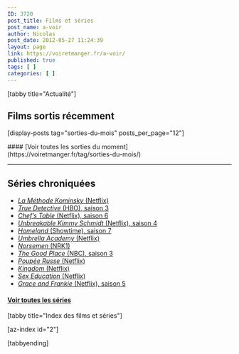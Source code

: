 ```yaml
---
ID: 3720
post_title: Films et séries
post_name: a-voir
author: Nicolas
post_date: 2012-05-27 11:24:39
layout: page
link: https://voiretmanger.fr/a-voir/
published: true
tags: [ ]
categories: [ ]
---
```

[tabby title="Actualité"]

## Films sortis récemment
<div class="azindex">

[display-posts tag="sorties-du-mois" posts_per_page="12"]

</div>
#### [Voir toutes les sorties du moment](https://voiretmanger.fr/tag/sorties-du-mois/)

***

## Séries chroniquées

<div class="azindex" markdown=1>

- [*La Méthode Kominsky* (Netflix)](https://voiretmanger.fr/methode-kominksy-lorre-netflix/)
- [*True Detective* (HBO), saison 3](https://voiretmanger.fr/true-detective-pizzolatto-hbo/#3)
- [*Chef’s Table* (Netflix), saison 6](https://voiretmanger.fr/chef-table-gelb-netflix/#6)
- [*Unbreakable Kimmy Schmidt* (Netflix), saison 4](https://voiretmanger.fr/unbreakable-kimmy-schmidt-fey-carlock-netflix/#4)
- [*Homeland* (Showtime), saison 7](https://voiretmanger.fr/homeland-gordon-gansa-raff-showtime/#7)
- [*Umbrella Academy* (Netflix)](https://voiretmanger.fr/umbrella-academy-blackman-netflix/)
- [*Norsemen* (NRK1)](https://voiretmanger.fr/norsemen-helgaker-torgersen-nrk1/)
- [*The Good Place* (NBC), saison 3](https://voiretmanger.fr/good-place-schur-nbc/#3)
- [*Poupée Russe* (Netflix)](https://voiretmanger.fr/poupee-russe-lyonne-poehler-headland-netflix/)
- [*Kingdom* (Netflix)](https://voiretmanger.fr/kingdom-kim-netflix/)
- [*Sex Education* (Netflix)](https://voiretmanger.fr/sex-education-nunn-netflix/)
- [*Grace and Frankie* (Netflix), saison 5](https://voiretmanger.fr/grace-frankie-kauffman-morris-netflix/#5)

</div>

#### [Voir toutes les séries](https://voiretmanger.fr/tag/serie/)

[tabby title="Index des films et séries"]

[az-index id="2"]

[tabbyending]
